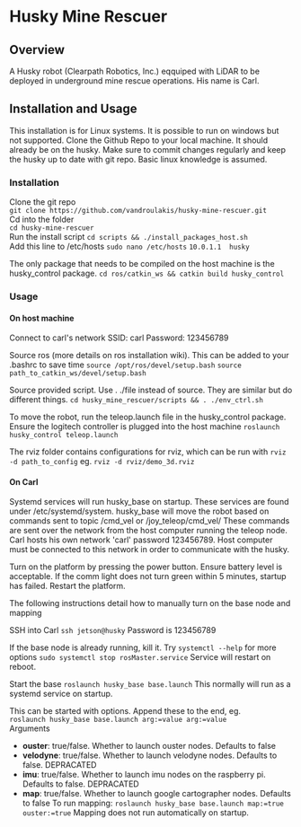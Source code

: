 # Husky Mine Rescuer

## Overview

A Husky robot (Clearpath Robotics, Inc.) eqquiped with LiDAR to be deployed in underground mine rescue operations. His name is Carl.

## Installation and Usage

This installation is for Linux systems. It is possible to run on windows but not supported.
Clone the Github Repo to your local machine. It should already be on the husky. Make sure to
commit changes regularly and keep the husky up to date with git repo. Basic linux knowledge
is assumed.

### Installation

Clone the git repo  
```git clone https://github.com/vandroulakis/husky-mine-rescuer.git```  
Cd into the folder  
```cd husky-mine-rescuer```  
Run the install script
```cd scripts && ./install_packages_host.sh```  
Add this line to /etc/hosts
```sudo nano /etc/hosts```
```10.0.1.1  husky```

The only package that needs to be compiled on the host machine is the husky_control package.
```cd ros/catkin_ws && catkin build husky_control```

### Usage

#### On host machine

Connect to carl's network
SSID: carl
Password: 123456789

Source ros (more details on ros installation wiki). This can be added to your .bashrc to save time
```source /opt/ros/devel/setup.bash```
```source path_to_catkin_ws/devel/setup.bash```

Source provided script. Use . ./file instead of source. They are similar but do different things.
```cd husky_mine_rescuer/scripts && . ./env_ctrl.sh```

To move the robot, run the teleop.launch file in the husky_control package. Ensure the logitech controller is plugged into the host machine
```roslaunch husky_control teleop.launch```

The rviz folder contains configurations for rviz, which can be run with `rviz -d path_to_config` eg.
```rviz -d rviz/demo_3d.rviz```

#### On Carl

Systemd services will run husky_base on startup. These services are found under /etc/systemd/system.
husky_base will move the robot based on commands sent to topic /cmd_vel or /joy_teleop/cmd_vel/
These commands are sent over the network from the host computer running the teleop node. Carl
hosts his own network 'carl' password 123456789. Host computer must be connected to this network
in order to communicate with the husky.

Turn on the platform by pressing the power button. Ensure battery level is acceptable.
If the comm light does not turn green within 5 minutes, startup has failed.
Restart the platform.

The following instructions detail how to manually turn on the base node and mapping

SSH into Carl
```ssh jetson@husky```
Password is 123456789

If the base node is already running, kill it. Try ```systemctl --help``` for more options
```sudo systemctl stop rosMaster.service```
Service will restart on reboot.

Start the base
```roslaunch husky_base base.launch```
This normally will run as a systemd service on startup. 

This can be started with options. Append these to the end, eg.  
```roslaunch husky_base base.launch arg:=value arg:=value```  
Arguments  
- **ouster**: true/false. Whether to launch ouster nodes. Defaults to false
- **velodyne**: true/false. Whether to launch velodyne nodes. Defaults to false. DEPRACATED
- **imu**: true/false. Whether to launch imu nodes on the raspberry pi. Defaults to false. DEPRACATED
- **map**: true/false. Whether to launch google cartographer nodes. Defaults to false
To run mapping:
```roslaunch husky_base base.launch map:=true ouster:=true```
Mapping does not run automatically on startup.
